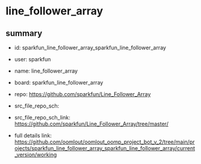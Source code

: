 # line_follower_array
 
## summary 
* id: sparkfun_line_follower_array_sparkfun_line_follower_array
* user: sparkfun
* name: line_follower_array
* board: sparkfun_line_follower_array
* repo: https://github.com/sparkfun/Line_Follower_Array



* src_file_repo_sch: 
* src_file_repo_sch_link: https://github.com/sparkfun/Line_Follower_Array/tree/master/
* full details link: https://github.com/oomlout/oomlout_oomp_project_bot_v_2/tree/main/projects/sparkfun_line_follower_array_sparkfun_line_follower_array/current_version/working  







